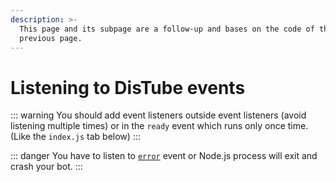 ```yaml
---
description: >-
  This page and its subpage are a follow-up and bases on the code of the
  previous page.
---
```


# Listening to DisTube events

::: warning
You should add event listeners outside event listeners (avoid listening multiple times) or in the `ready` event which runs only once time. (Like the `index.js` tab below)
:::

::: danger
You have to listen to [`error`](error-event.md) event or Node.js process will exit and crash your bot.
:::